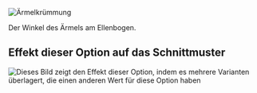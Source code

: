 ![Ärmelkrümmung](./sleevebend.svg)

Der Winkel des Ärmels am Ellenbogen.

## Effekt dieser Option auf das Schnittmuster

![Dieses Bild zeigt den Effekt dieser Option, indem es mehrere Varianten überlagert, die einen anderen Wert für diese Option haben](carlita_sleevebend_sample.svg "Effekt dieser Option auf das Schnittmuster")
